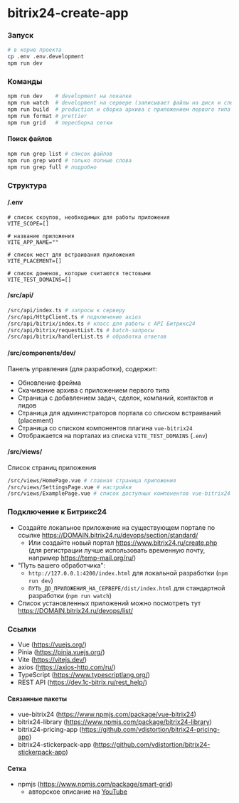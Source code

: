 # bitrix24-create-app

### Запуск

```sh
# в корне проекта
cp .env .env.development
npm run dev
```

### Команды

```bash
npm run dev    # development на локалке
npm run watch  # development на сервере (записывает файлы на диск и следит за изменениями)
npm run build  # production и сборка архива с приложением первого типа
npm run format # prettier
npm run grid   # пересборка сетки
```

#### Поиск файлов

```bash
npm run grep list # список файлов
npm run grep word # только полные слова
npm run grep full # подробно
```

### Структура

#### /.env

```dotenv
# список скоупов, необходимых для работы приложения
VITE_SCOPE=[]

# название приложения
VITE_APP_NAME=""

# список мест для встраивания приложения
VITE_PLACEMENT=[]

# список доменов, которые считаются тестовыми
VITE_TEST_DOMAINS=[]
```

#### /src/api/

```bash
/src/api/index.ts # запросы к серверу
/src/api/HttpClient.ts # подключение axios
/src/api/bitrix/index.ts # класс для работы с API Битрикс24
/src/api/bitrix/requestList.ts # batch-запросы
/src/api/bitrix/handlerList.ts # обработка ответов
```

#### /src/components/dev/

Панель управления (для разработки), содержит:

- Обновление фрейма
- Скачивание архива с приложением первого типа
- Страница с добавлением задач, сделок, компаний, контактов и лидов
- Страница для администраторов портала со списком встраиваний (placement)
- Страница со списком компонентов плагина `vue-bitrix24`
- Отображается на порталах из списка `VITE_TEST_DOMAINS` (`.env`)

#### /src/views/

Список страниц приложения

```bash
/src/views/HomePage.vue # главная страница приложения
/src/views/SettingsPage.vue # настройки
/src/views/ExamplePage.vue # список доступных компонентов vue-bitrix24
```

### Подключение к Битрикс24

- Создайте локальное приложение на существующем портале по ссылке https://DOMAIN.bitrix24.ru/devops/section/standard/
  - Или создайте новый портал https://www.bitrix24.ru/create.php (для регистрации лучше использовать временную почту, например https://temp-mail.org/ru/)
- "Путь вашего обработчика":
  - `http://127.0.0.1:4200/index.html` для локальной разработки (`npm run dev`)
  - `ПУТЬ_ДО_ПРИЛОЖЕНИЯ_НА_СЕРВЕРЕ/dist/index.html` для стандартной разработки (`npm run watch`)
- Список установленных приложений можно посмотреть тут https://DOMAIN.bitrix24.ru/devops/list/

### Ссылки

- Vue (https://vuejs.org/)
- Pinia (https://pinia.vuejs.org/)
- Vite (https://vitejs.dev/)
- axios (https://axios-http.com/ru/)
- TypeScript (https://www.typescriptlang.org/)
- REST API (https://dev.1c-bitrix.ru/rest_help/)

#### Связанные пакеты

- vue-bitrix24 (https://www.npmjs.com/package/vue-bitrix24)
- bitrix24-library (https://www.npmjs.com/package/bitrix24-library)
- bitrix24-pricing-app (https://github.com/vdistortion/bitrix24-pricing-app)
- bitrix24-stickerpack-app (https://github.com/vdistortion/bitrix24-stickerpack-app)

#### Сетка

- npmjs (https://www.npmjs.com/package/smart-grid)
  - авторское описание на [YouTube](https://www.youtube.com/playlist?list=PLyeqauxei6je28tJvioIsE0bYnARh0UVz)

